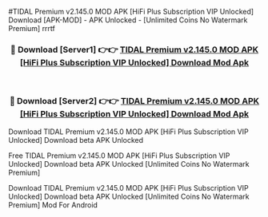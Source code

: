 #TIDAL Premium v2.145.0 MOD APK [HiFi Plus Subscription VIP Unlocked] Download [APK-MOD] - APK Unlocked - [Unlimited Coins No Watermark Premium] rrrtf



<div align="center">

<h3>🔴 Download [Server1] 👉👉 <a href="https://momento.my/?title=TIDAL_Premium_v2.145.0_MOD_APK_[HiFi_Plus_Subscription_VIP_Unlocked]_Download">TIDAL Premium v2.145.0 MOD APK [HiFi Plus Subscription VIP Unlocked] Download Mod Apk</a></h3><br>

<h3>🔴 Download [Server2] 👉👉 <a href="https://momento.my/?title=TIDAL_Premium_v2.145.0_MOD_APK_[HiFi_Plus_Subscription_VIP_Unlocked]_Download">TIDAL Premium v2.145.0 MOD APK [HiFi Plus Subscription VIP Unlocked] Download Mod Apk</a></h3>
</div>



Download TIDAL Premium v2.145.0 MOD APK [HiFi Plus Subscription VIP Unlocked] Download beta APK Unlocked

Free TIDAL Premium v2.145.0 MOD APK [HiFi Plus Subscription VIP Unlocked] Download beta APK Unlocked [Unlimited Coins No Watermark Premium]

Download TIDAL Premium v2.145.0 MOD APK [HiFi Plus Subscription VIP Unlocked] Download beta APK Unlocked [Unlimited Coins No Watermark Premium] Mod For Android
